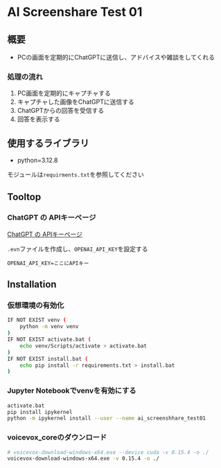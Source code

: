 # AI Screenshare Test 01

## 概要

- PCの画面を定期的にChatGPTに送信し、アドバイスや雑談をしてくれる

### 処理の流れ

1. PC画面を定期的にキャプチャする
2. キャプチャした画像をChatGPTに送信する
3. ChatGPTからの回答を受信する
4. 回答を表示する

## 使用するライブラリ

- python=3.12.8

モジュールは`requirments.txt`を参照してください

## Tooltop

### ChatGPT の APIキーページ

[ChatGPT の APIキーページ](https://platform.openai.com/api-keys)

`.evn`ファイルを作成し、`OPENAI_API_KEY`を設定する

```env
OPENAI_API_KEY=ここにAPIキー
```

## Installation

### 仮想環境の有効化

```bash
IF NOT EXIST venv (
    python -m venv venv
)
IF NOT EXIST activate.bat (
    echo venv/Scripts/activate > activate.bat
)
IF NOT EXIST install.bat (
    echo pip install -r requirements.txt > install.bat
)

```

### Jupyter Notebookでvenvを有効にする

```bash
activate.bat
pip install ipykernel
python -m ipykernel install --user --name ai_screenshhare_test01

```

### voicevox_coreのダウンロード

```bash
# voicevox-download-windows-x64.exe --device cuda -v 0.15.4 -o ./
voicevox-download-windows-x64.exe -v 0.15.4 -o ./
```